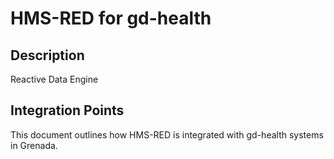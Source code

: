 # HMS-RED for gd-health

## Description

Reactive Data Engine

## Integration Points

This document outlines how HMS-RED is integrated with gd-health systems in Grenada.
